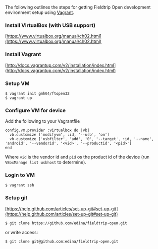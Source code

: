 The following outlines the steps for getting Fieldtrip Open development environment setup using [Vagrant](http://www.vagrantup.com/).

### Install VirtualBox (with USB support)

[https://www.virtualbox.org/manual/ch02.html](https://www.virtualbox.org/manual/ch02.html)

### Install Vagrant

[http://docs.vagrantup.com/v2/installation/index.html](http://docs.vagrantup.com/v2/installation/index.html)


### Setup VM

```
$ vagrant init gmh04/ftopen32
$ vagrant up
```

### Configure VM for device

Add the following to your Vagrantfile

    config.vm.provider :virtualbox do |vb|
      vb.customize ['modifyvm', :id, '--usb', 'on']
      vb.customize ['usbfilter', 'add', '0', '--target', :id, '--name', 'android', '--vendorid', '<vid>', '--productid', '<pid>']
    end

Where `vid` is the vendor id and `pid` os the product id of the device (run `VBoxManage list usbhost` to determine).

### Login to VM

```
$ vagrant ssh
```

### Setup git

[https://help.github.com/articles/set-up-git#set-up-git](https://help.github.com/articles/set-up-git#set-up-git)

```
$ git clone https://github.com/edina/fieldtrip-open.git
```

or write access:

```
$ git clone git@github.com:edina/fieldtrip-open.git
```
